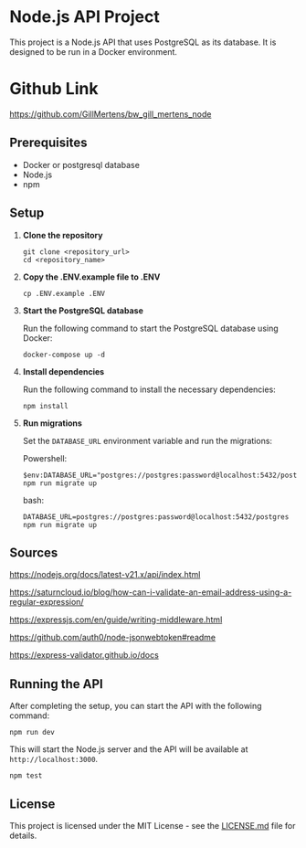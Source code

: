# Node.js API Project

This project is a Node.js API that uses PostgreSQL as its database. It is designed to be run in a Docker environment.

# Github Link

https://github.com/GillMertens/bw_gill_mertens_node

## Prerequisites

- Docker or postgresql database
- Node.js
- npm

## Setup

1. **Clone the repository**

    ```
    git clone <repository_url>
    cd <repository_name>
    ```

2. **Copy the .ENV.example file to .ENV**

    ```
    cp .ENV.example .ENV
    ```

3. **Start the PostgreSQL database**

   Run the following command to start the PostgreSQL database using Docker:

    ```
    docker-compose up -d
    ```

4. **Install dependencies**

   Run the following command to install the necessary dependencies:

    ```
    npm install
    ```

5. **Run migrations**

    Set the `DATABASE_URL` environment variable and run the migrations:
    
    Powershell:
    ```
    $env:DATABASE_URL="postgres://postgres:password@localhost:5432/postgres"; npm run migrate up
    ```
   bash:
    ```
    DATABASE_URL=postgres://postgres:password@localhost:5432/postgres npm run migrate up
    ```

## Sources
https://nodejs.org/docs/latest-v21.x/api/index.html

https://saturncloud.io/blog/how-can-i-validate-an-email-address-using-a-regular-expression/

https://expressjs.com/en/guide/writing-middleware.html

https://github.com/auth0/node-jsonwebtoken#readme

https://express-validator.github.io/docs

## Running the API
After completing the setup, you can start the API with the following command:

```
npm run dev
```

This will start the Node.js server and the API will be available at `http://localhost:3000`.

```
npm test
```

## License

This project is licensed under the MIT License - see the [LICENSE.md](LICENSE.md) file for details.